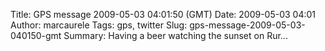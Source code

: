 Title: GPS message 2009-05-03 04:01:50 (GMT)
Date: 2009-05-03 04:01
Author: marcaurele
Tags: gps, twitter
Slug: gps-message-2009-05-03-040150-gmt
Summary: Having a beer watching the sunset on Rur...

<div id="gmap_20090502_210150" class="gmap"></div><script type="text/javascript">var gmap_20090502_210150={latitude:-22.4407,longitude:-151.376,date:"2009-05-03 04:01:50 GMT",message:"Having a beer watching the sunset on Rurutu. Tomorrow is the end of the Australes islands trip but it was so nice!"};</script><script type="text/javascript" src="http://maps.google.com/maps?file=api&v=2&key=ABQIAAAAQAIOvERX26PIpIrh8sl_gRTtWEQBmOtJcMt1yzdnv7RWxqz1XxS_KYfmkM8Ye2Ypnzn4_F4H1HTKLQ"></script><script type="text/javascript" src="/theme/js/syl_googlemaps.js"></script>
